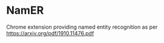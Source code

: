 # NamER
Chrome extension providing named entity recognition as per https://arxiv.org/pdf/1910.11476.pdf
